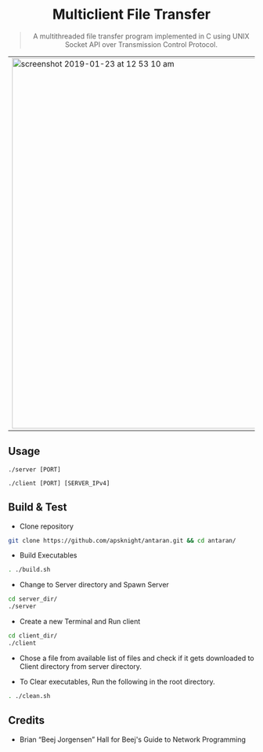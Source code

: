 <center>

# Multiclient File Transfer
> A multithreaded file transfer program implemented in C using UNIX Socket API over Transmission Control Protocol.
</center>

<table>
<tr>
<td>
<img width="756" alt="screenshot 2019-01-23 at 12 53 10 am" src="https://user-images.githubusercontent.com/19551774/51559969-5b34bd00-1ea9-11e9-8600-b204a9614bab.png">
</td>
<td>
<img width="531" alt="" src="https://user-images.githubusercontent.com/19551774/51559968-5b34bd00-1ea9-11e9-885e-1b8f17829000.png">
</td>
</tr>
</table>

## Usage
```
./server [PORT]
```
```
./client [PORT] [SERVER_IPv4]
```
## Build & Test
- Clone repository
```bash
git clone https://github.com/apsknight/antaran.git && cd antaran/
```
- Build Executables
```bash
. ./build.sh
```
- Change to Server directory and Spawn Server
```bash
cd server_dir/
./server
```
- Create a new Terminal and Run client
```bash
cd client_dir/
./client
```
- Chose a file from available list of files and check if it gets downloaded to Client directory from server directory.

- To Clear executables, Run the following in the root directory.
```bash
. ./clean.sh
```

## Credits
- Brian “Beej Jorgensen” Hall for Beej's Guide to Network Programming
